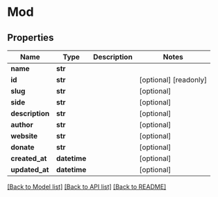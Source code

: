 # Mod


## Properties
Name | Type | Description | Notes
------------ | ------------- | ------------- | -------------
**name** | **str** |  | 
**id** | **str** |  | [optional] [readonly] 
**slug** | **str** |  | [optional] 
**side** | **str** |  | [optional] 
**description** | **str** |  | [optional] 
**author** | **str** |  | [optional] 
**website** | **str** |  | [optional] 
**donate** | **str** |  | [optional] 
**created_at** | **datetime** |  | [optional] 
**updated_at** | **datetime** |  | [optional] 

[[Back to Model list]](../README.md#documentation-for-models) [[Back to API list]](../README.md#documentation-for-api-endpoints) [[Back to README]](../README.md)


